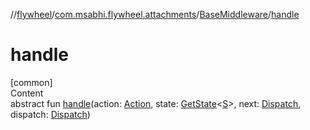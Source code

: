 //[flywheel](../../../index.md)/[com.msabhi.flywheel.attachments](../index.md)/[BaseMiddleware](index.md)/[handle](handle.md)



# handle  
[common]  
Content  
abstract fun [handle](handle.md)(action: [Action](../../com.msabhi.flywheel/-action/index.md), state: [GetState](../../com.msabhi.flywheel/index.md#-1063038712%2FClasslikes%2F-2051426397)<[S](index.md)>, next: [Dispatch](../../com.msabhi.flywheel/index.md#1816344649%2FClasslikes%2F-2051426397), dispatch: [Dispatch](../../com.msabhi.flywheel/index.md#1816344649%2FClasslikes%2F-2051426397))  



